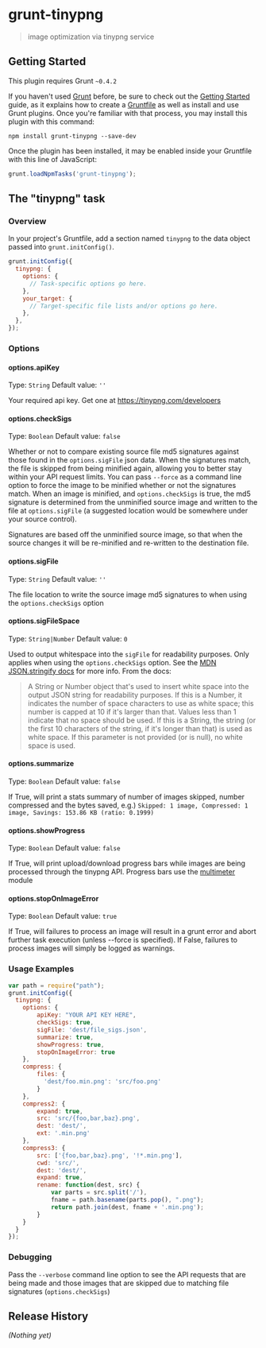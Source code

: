 # grunt-tinypng

> image optimization via tinypng service

## Getting Started
This plugin requires Grunt `~0.4.2`

If you haven't used [Grunt](http://gruntjs.com/) before, be sure to check out the [Getting Started](http://gruntjs.com/getting-started) guide, as it explains how to create a [Gruntfile](http://gruntjs.com/sample-gruntfile) as well as install and use Grunt plugins. Once you're familiar with that process, you may install this plugin with this command:

```shell
npm install grunt-tinypng --save-dev
```

Once the plugin has been installed, it may be enabled inside your Gruntfile with this line of JavaScript:

```js
grunt.loadNpmTasks('grunt-tinypng');
```

## The "tinypng" task

### Overview
In your project's Gruntfile, add a section named `tinypng` to the data object passed into `grunt.initConfig()`.

```js
grunt.initConfig({
  tinypng: {
    options: {
      // Task-specific options go here.
    },
    your_target: {
      // Target-specific file lists and/or options go here.
    },
  },
});
```

### Options

#### options.apiKey
Type: `String`
Default value: `''`

Your required api key. Get one at https://tinypng.com/developers

#### options.checkSigs
Type: `Boolean`
Default value: `false`

Whether or not to compare existing source file md5 signatures against those found in the `options.sigFile` json data.
When the signatures match, the file is skipped from being minified again, allowing you to better stay within your API request limits.
You can pass `--force` as a command line option to force the image to be minified whether or not the signatures match.
When an image is minified, and `options.checkSigs` is true, the md5 signature is determined from the unminified source image and written to the file at `options.sigFile` (a suggested location would be somewhere under your source control).

Signatures are based off the unminified source image, so that when the source changes it will be re-minified and re-written to the destination file.

#### options.sigFile
Type: `String`
Default value: `''`

The file location to write the source image md5 signatures to when using the `options.checkSigs` option

#### options.sigFileSpace
Type: `String|Number`
Default value: `0`

Used to output whitespace into the `sigFile` for readability purposes. Only applies when using the `options.checkSigs` option.
See the [MDN JSON.stringify docs](https://developer.mozilla.org/en-US/docs/Web/JavaScript/Reference/Global_Objects/JSON/stringify#The_space_argument) for more info.
From the docs:
> A String or Number object that's used to insert white space into the output JSON string for readability purposes. If this is a Number, it indicates the number of space characters to use as white space; this number is capped at 10 if it's larger than that. Values less than 1 indicate that no space should be used. If this is a String, the string (or the first 10 characters of the string, if it's longer than that) is used as white space. If this parameter is not provided (or is null), no white space is used.

#### options.summarize
Type: `Boolean`
Default value: `false`

If True, will print a stats summary of number of images skipped, number compressed and the bytes saved, e.g.)
`Skipped: 1 image, Compressed: 1 image, Savings: 153.86 KB (ratio: 0.1999)`

#### options.showProgress
Type: `Boolean`
Default value: `false`

If True, will print upload/download progress bars while images are being processed through the tinypng API. 
Progress bars use the [multimeter](https://github.com/substack/node-multimeter) module

#### options.stopOnImageError
Type: `Boolean`
Default value: `true`

If True, will failures to process an image will result in a grunt error and abort further task execution (unless --force is specified).
If False, failures to process images will simply be logged as warnings.

####
### Usage Examples

```js
var path = require("path");
grunt.initConfig({
  tinypng: {
    options: {
        apiKey: "YOUR API KEY HERE",
        checkSigs: true,
        sigFile: 'dest/file_sigs.json',
        summarize: true,
        showProgress: true,
        stopOnImageError: true
    },
    compress: {
        files: {
          'dest/foo.min.png': 'src/foo.png'
        }
    },
    compress2: {
        expand: true, 
        src: 'src/{foo,bar,baz}.png', 
        dest: 'dest/',
        ext: '.min.png'
    },
    compress3: {
        src: ['{foo,bar,baz}.png', '!*.min.png'],
        cwd: 'src/',
        dest: 'dest/',
        expand: true,
        rename: function(dest, src) { 
            var parts = src.split('/'),
            fname = path.basename(parts.pop(), ".png");
            return path.join(dest, fname + '.min.png');
        }
    }
  }
});
```
### Debugging
Pass the `--verbose` command line option to see the API requests that are being made and those images that are skipped due to matching file signatures (`options.checkSigs`)

## Release History
_(Nothing yet)_
